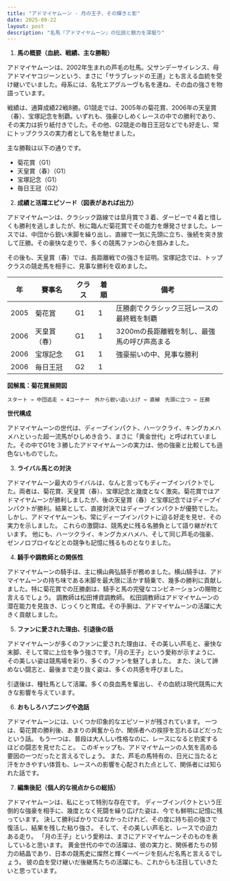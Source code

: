 ```yaml
---
title: "アドマイヤムーン - 月の王子、その輝きと影"
date: 2025-09-22
layout: post
description: "名馬『アドマイヤムーン』の伝説と魅力を深堀り"
---
```


1. **馬の概要（血統、戦績、主な勝鞍）**

アドマイヤムーンは、2002年生まれの芦毛の牡馬。父サンデーサイレンス、母アドマイヤコジーンという、まさに「サラブレッドの王道」とも言える血統を受け継いでいました。母系には、名牝エアグルーヴも名を連ね、その血の強さを物語っています。

戦績は、通算成績22戦8勝。G1競走では、2005年の菊花賞、2006年の天皇賞（春）、宝塚記念を制覇。いずれも、強豪ひしめくレースの中での勝利であり、その実力は折り紙付きでした。その他、G2競走の毎日王冠などでも好走し、常にトップクラスの実力者として名を馳せました。

主な勝鞍は以下の通りです。

* 菊花賞（G1）
* 天皇賞（春）（G1）
* 宝塚記念（G1）
* 毎日王冠（G2）


2. **成績と活躍エピソード（図表があれば出力）**

アドマイヤムーンは、クラシック路線では皐月賞で３着、ダービーで４着と惜しくも勝利を逃しましたが、秋に臨んだ菊花賞でその能力を爆発させました。レースでは、中団から鋭い末脚を繰り出し、直線で一気に先頭に立ち、後続を突き放して圧勝。その豪快な走りで、多くの競馬ファンの心を掴みました。

その後も、天皇賞（春）では、長距離戦での強さを証明。宝塚記念では、トップクラスの競走馬を相手に、見事な勝利を収めました。

| 年 | 賽事名       | クラス | 着順 | 備考                                     |
|---|-------------|-------|-----|------------------------------------------|
| 2005 | 菊花賞       | G1    | 1   | 圧勝劇でクラシック三冠レースの最終戦を制覇 |
| 2006 | 天皇賞（春） | G1    | 1   | 3200mの長距離戦を制し、最強馬の呼び声高まる |
| 2006 | 宝塚記念     | G1    | 1   | 強豪揃いの中、見事な勝利                 |
| 2006 | 毎日王冠     | G2    | 1   |                                          |


**図解風：菊花賞展開図**

```
スタート → 中団追走 → 4コーナー　外から鋭い追い上げ → 直線　先頭に立つ → 圧勝
```

**世代構成**

アドマイヤムーンの世代は、ディープインパクト、ハーツクライ、キングカメハメハといった超一流馬がひしめき合う、まさに「黄金世代」と呼ばれていました。その中でG1を３勝したアドマイヤムーンの実力は、他の強豪と比較しても遜色ないものでした。


3. **ライバル馬との対決**

アドマイヤムーン最大のライバルは、なんと言ってもディープインパクトでした。両者は、菊花賞、天皇賞（春）、宝塚記念と幾度となく激突。菊花賞ではアドマイヤムーンが勝利しましたが、後の天皇賞（春）と宝塚記念ではディープインパクトが勝利。結果として、直接対決ではディープインパクトが優勢でした。しかし、アドマイヤムーンも、常にディープインパクトに迫る好走を見せ、その実力を示しました。  これらの激闘は、競馬史に残る名勝負として語り継がれています。  他にも、ハーツクライ、キングカメハメハ、そして同じ芦毛の強豪、ゼンノロブロイなどとの競争も記憶に残るものとなりました。


4. **騎手や調教師との関係性**

アドマイヤムーンの騎手は、主に横山典弘騎手が務めました。横山騎手は、アドマイヤムーンの持ち味である末脚を最大限に活かす騎乗で、幾多の勝利に貢献しました。特に菊花賞での圧勝劇は、騎手と馬の完璧なコンビネーションの賜物と言えるでしょう。  調教師は松田博資調教師。  松田調教師はアドマイヤムーンの潜在能力を見抜き、じっくりと育成。その手腕は、アドマイヤムーンの活躍に大きく貢献しました。


5. **ファンに愛された理由、引退後の話**

アドマイヤムーンが多くのファンに愛された理由は、その美しい芦毛と、豪快な末脚、そして常に上位を争う強さです。「月の王子」という愛称が示すように、その美しい姿は競馬場を彩り、多くのファンを魅了しました。  また、決して諦めない闘志と、最後まで走り抜く姿は、多くの共感を呼びました。

引退後は、種牡馬として活躍。多くの良血馬を輩出し、その血統は現代競馬に大きな影響を与えています。


6. **おもしろハプニングや逸話**

アドマイヤムーンには、いくつか印象的なエピソードが残されています。  一つは、菊花賞の勝利後、あまりの興奮からか、関係者への挨拶を忘れるほどだったという話。  もう一つは、普段は大人しい性格なのに、レースになると豹変するほどの闘志を見せたこと。  このギャップも、アドマイヤムーンの人気を高める要因の一つだったと言えるでしょう。  また、芦毛の馬特有の、日光に当たると汗をかきやすい体質も、レースへの影響を心配された点として、関係者には知られた話です。


7. **編集後記（個人的な視点からの総括）**

アドマイヤムーンは、私にとって特別な存在です。  ディープインパクトという圧倒的な強豪を相手に、幾度となく死闘を繰り広げた姿は、今でも鮮明に記憶に残っています。  決して勝利ばかりではなかったけれど、その度に持ち前の強さで復活し、結果を残した粘り強さ。  そして、その美しい芦毛と、レースでの迫力ある走り。  「月の王子」という愛称は、まさにアドマイヤムーンそのものを表していると思います。  黄金世代の中での活躍は、彼の実力と、関係者たちの努力の結晶であり、日本の競馬史に燦然と輝く一ページを刻んだ名馬と言えるでしょう。  彼の血を受け継いだ後継馬たちの活躍にも、これからも注目していきたいと思っています。
